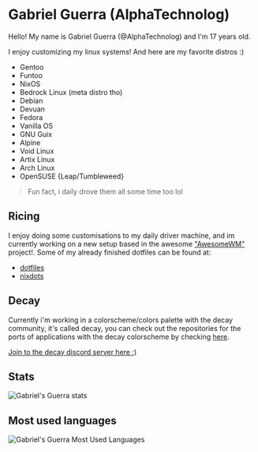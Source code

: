 # Gabriel Guerra (AlphaTechnolog)

Hello! My name is Gabriel Guerra (@AlphaTechnolog) and I'm 17 years old.

I enjoy customizing my linux systems! And here are my favorite distros :)

- Gentoo
- Funtoo
- NixOS
- Bedrock Linux (meta distro tho)
- Debian
- Devuan
- Fedora
- Vanilla OS
- GNU Guix
- Alpine
- Void Linux
- Artix Linux
- Arch Linux
- OpenSUSE {Leap/Tumbleweed}

> Fun fact, i daily drove them all some time too lol

## Ricing

I enjoy doing some customisations to my daily driver machine, and im currently working on a new setup based in the awesome ["AwesomeWM"](https://github.com/awesomeWM/awesome) project!. Some of my already finished dotfiles can be found at:

- [dotfiles](https://github.com/AlphaTechnolog/dotfiles)
- [nixdots](https://github.com/AlphaTechnolog/nixdots)

## Decay

Currently i'm working in a colorscheme/colors palette with the decay community, it's called decay, you can check out the repositories for the ports of applications with the decay colorscheme by checking [here](https://github.com/decaycs).

[Join to the decay discord server here :)](https://discord.gg/87duqCjx)

## Stats

![Gabriel's Guerra stats](https://github-readme-stats.vercel.app/api?username=AlphaTechnolog&show_icons=true&theme=react&include_all_commits=true)

## Most used languages

![Gabriel's Guerra Most Used Languages](https://github-readme-stats.vercel.app/api/top-langs/?username=AlphaTechnolog&theme=react&layout=compact&hide=HTML)
